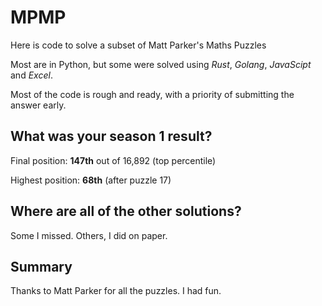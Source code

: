 # MPMP

Here is code to solve a subset of Matt Parker's Maths Puzzles

Most are in Python, but some were solved using _Rust_, _Golang_, _JavaScipt_ and _Excel_. 

Most of the code is rough and ready, with a priority of submitting the answer early.

## What was your season 1 result?

Final position: **147th** out of 16,892 (top percentile)

Highest position: **68th** (after puzzle 17)

## Where are all of the other solutions?

Some I missed.
Others, I did on paper.

## Summary

Thanks to Matt Parker for all the puzzles. I had fun.
